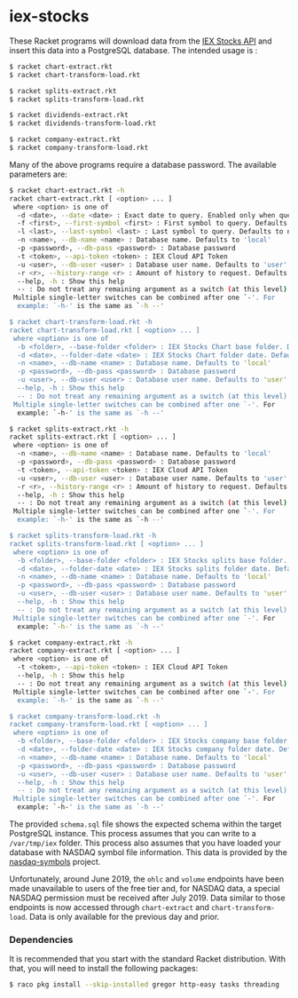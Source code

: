 # iex-stocks
These Racket programs will download data from the [IEX Stocks API](https://iextrading.com/developer/docs/#stocks) and insert this data into a PostgreSQL database. The intended usage is :

```bash
$ racket chart-extract.rkt
$ racket chart-transform-load.rkt
```

```bash
$ racket splits-extract.rkt
$ racket splits-transform-load.rkt
```

```bash
$ racket dividends-extract.rkt
$ racket dividends-transform-load.rkt
```

```bash
$ racket company-extract.rkt
$ racket company-transform-load.rkt
```

Many of the above programs require a database password. The available parameters are:

```bash
$ racket chart-extract.rkt -h
racket chart-extract.rkt [ <option> ... ]
 where <option> is one of
  -d <date>, --date <date> : Exact date to query. Enabled only when querying for --history-range date
  -f <first>, --first-symbol <first> : First symbol to query. Defaults to nothing
  -l <last>, --last-symbol <last> : Last symbol to query. Defaults to nothing
  -n <name>, --db-name <name> : Database name. Defaults to 'local'
  -p <password>, --db-pass <password> : Database password
  -t <token>, --api-token <token> : IEX Cloud API Token
  -u <user>, --db-user <user> : Database user name. Defaults to 'user'
  -r <r>, --history-range <r> : Amount of history to request. Defaults to date, with date paired with a specified date using --date (-d)
  --help, -h : Show this help
  -- : Do not treat any remaining argument as a switch (at this level)
 Multiple single-letter switches can be combined after one `-'. For
  example: `-h-' is the same as `-h --'

$ racket chart-transform-load.rkt -h
racket chart-transform-load.rkt [ <option> ... ]
 where <option> is one of
  -b <folder>, --base-folder <folder> : IEX Stocks Chart base folder. Defaults to /var/tmp/iex/chart
  -d <date>, --folder-date <date> : IEX Stocks Chart folder date. Defaults to today
  -n <name>, --db-name <name> : Database name. Defaults to 'local'
  -p <password>, --db-pass <password> : Database password
  -u <user>, --db-user <user> : Database user name. Defaults to 'user'
  --help, -h : Show this help
  -- : Do not treat any remaining argument as a switch (at this level)
 Multiple single-letter switches can be combined after one `-'. For
  example: `-h-' is the same as `-h --'

$ racket splits-extract.rkt -h
racket splits-extract.rkt [ <option> ... ]
 where <option> is one of
  -n <name>, --db-name <name> : Database name. Defaults to 'local'
  -p <password>, --db-pass <password> : Database password
  -t <token>, --api-token <token> : IEX Cloud API Token
  -u <user>, --db-user <user> : Database user name. Defaults to 'user'
  -r <r>, --history-range <r> : Amount of history to request. Defaults to 1m (one month)
  --help, -h : Show this help
  -- : Do not treat any remaining argument as a switch (at this level)
 Multiple single-letter switches can be combined after one `-'. For
  example: `-h-' is the same as `-h --'

$ racket splits-transform-load.rkt -h
racket splits-transform-load.rkt [ <option> ... ]
 where <option> is one of
  -b <folder>, --base-folder <folder> : IEX Stocks splits base folder. Defaults to /var/tmp/iex/splits
  -d <date>, --folder-date <date> : IEX Stocks splits folder date. Defaults to today
  -n <name>, --db-name <name> : Database name. Defaults to 'local'
  -p <password>, --db-pass <password> : Database password
  -u <user>, --db-user <user> : Database user name. Defaults to 'user'
  --help, -h : Show this help
  -- : Do not treat any remaining argument as a switch (at this level)
 Multiple single-letter switches can be combined after one `-'. For
  example: `-h-' is the same as `-h --'

$ racket company-extract.rkt -h
racket company-extract.rkt [ <option> ... ]
 where <option> is one of
  -t <token>, --api-token <token> : IEX Cloud API Token
  --help, -h : Show this help
  -- : Do not treat any remaining argument as a switch (at this level)
 Multiple single-letter switches can be combined after one `-'. For
  example: `-h-' is the same as `-h --'

$ racket company-transform-load.rkt -h
racket company-transform-load.rkt [ <option> ... ]
 where <option> is one of
  -b <folder>, --base-folder <folder> : IEX Stocks company base folder. Defaults to /var/tmp/iex/company
  -d <date>, --folder-date <date> : IEX Stocks company folder date. Defaults to today
  -n <name>, --db-name <name> : Database name. Defaults to 'local'
  -p <password>, --db-pass <password> : Database password
  -u <user>, --db-user <user> : Database user name. Defaults to 'user'
  --help, -h : Show this help
  -- : Do not treat any remaining argument as a switch (at this level)
 Multiple single-letter switches can be combined after one `-'. For
  example: `-h-' is the same as `-h --'
```

The provided `schema.sql` file shows the expected schema within the target PostgreSQL instance. This process assumes that you can write to a `/var/tmp/iex` folder. This process also assumes that you have loaded your database with NASDAQ symbol file information. This data is provided by the [nasdaq-symbols](https://github.com/evdubs/nasdaq-symbols) project.

Unfortunately, around June 2019, the `ohlc` and `volume` endpoints have been made unavailable to users of the free tier and, for NASDAQ data, a special NASDAQ permission must be received after July 2019. Data similar to those endpoints is now accessed through `chart-extract` and `chart-transform-load`. Data is only available for the previous day and prior.

### Dependencies

It is recommended that you start with the standard Racket distribution. With that, you will need to install the following packages:

```bash
$ raco pkg install --skip-installed gregor http-easy tasks threading
```
